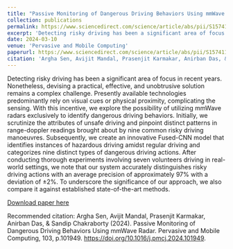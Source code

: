 ```yaml
---
title: "Passive Monitoring of Dangerous Driving Behaviors Using mmWave Radar"
collection: publications
permalink: https://www.sciencedirect.com/science/article/abs/pii/S1574119224000750
excerpt: 'Detecting risky driving has been a significant area of focus in recent years. Nonetheless, devising a practical, effective, and unobtrusive solution remains a complex challenge. Presently available technologies predominantly rely on visual cues or physical proximity, complicating the sensing. With this incentive, we explore the possibility of utilizing mmWave radars exclusively to identify dangerous driving behaviors. Initially, we scrutinize the attributes of unsafe driving and pinpoint distinct patterns in range-doppler readings brought about by nine common risky driving manoeuvres. Subsequently, we create an innovative Fused-CNN model that identifies instances of hazardous driving amidst regular driving and categorizes nine distinct types of dangerous driving actions. After conducting thorough experiments involving seven volunteers driving in real-world settings, we note that our system accurately distinguishes risky driving actions with an average precision of approximately 97% with a deviation of ±2%. To underscore the significance of our approach, we also compare it against established state-of-the-art methods.'
date: 2024-03-10
venue: 'Pervasive and Mobile Computing'
paperurl: https://www.sciencedirect.com/science/article/abs/pii/S1574119224000750
citation: 'Argha Sen, Avijit Mandal, Prasenjit Karmakar, Anirban Das, & Sandip Chakraborty (2024). Passive Monitoring of Dangerous Driving Behaviors Using mmWave Radar. Pervasive and Mobile Computing, 103, p.101949. https://doi.org/10.1016/j.pmcj.2024.101949.'
---
```

Detecting risky driving has been a significant area of focus in recent years. Nonetheless, devising a practical, effective, and unobtrusive solution remains a complex challenge. Presently available technologies predominantly rely on visual cues or physical proximity, complicating the sensing. With this incentive, we explore the possibility of utilizing mmWave radars exclusively to identify dangerous driving behaviors. Initially, we scrutinize the attributes of unsafe driving and pinpoint distinct patterns in range-doppler readings brought about by nine common risky driving manoeuvres. Subsequently, we create an innovative Fused-CNN model that identifies instances of hazardous driving amidst regular driving and categorizes nine distinct types of dangerous driving actions. After conducting thorough experiments involving seven volunteers driving in real-world settings, we note that our system accurately distinguishes risky driving actions with an average precision of approximately 97% with a deviation of ±2%. To underscore the significance of our approach, we also compare it against established state-of-the-art methods.

[Download paper here](https://www.sciencedirect.com/science/article/abs/pii/S1574119224000750)

Recommended citation: Argha Sen, Avijit Mandal, Prasenjit Karmakar, Anirban Das, & Sandip Chakraborty (2024). Passive Monitoring of Dangerous Driving Behaviors Using mmWave Radar. Pervasive and Mobile Computing, 103, p.101949. https://doi.org/10.1016/j.pmcj.2024.101949.
